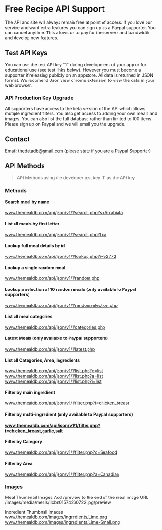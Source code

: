 # Free Recipe API Support

The API and site will always remain free at point of access.
If you love our service and want extra features you can sign up as a Paypal supporter.
You can cancel anytime. This allows us to pay for the servers and bandwidth and develop new features.

## Test API Keys

You can use the test API key "1" during development of your app or for educational use (see test links below).
However you must become a supporter if releasing publicly on an appstore.
All data is returned in JSON format. We recomend Json view chrome extension to view the data in your web browser.

### API Production Key Upgrade 

All supporters have access to the beta version of the API which allows mutiple ingredient filters.
You also get access to adding your own meals and images. You can also list the full database rather than limited to 100 items.
Please sign up on Paypal and we will email you the upgrade.

## Contact  

Email: thedatadb@gmail.com (please state if you are a Paypal Supporter)

## API Methods

> API Methods using the developer test key '1' as the API key

### Methods

#### Search meal by name

www.themealdb.com/api/json/v1/1/search.php?s=Arrabiata

#### List all meals by first letter

www.themealdb.com/api/json/v1/1/search.php?f=a

#### Lookup full meal details by id  

www.themealdb.com/api/json/v1/1/lookup.php?i=52772

#### Lookup a single random meal  

www.themealdb.com/api/json/v1/1/random.php

#### Lookup a selection of 10 random meals (only available to Paypal supporters)  

www.themealdb.com/api/json/v1/1/randomselection.php

#### List all meal categories  

www.themealdb.com/api/json/v1/1/categories.php

#### Latest Meals (only available to Paypal supporters)  

www.themealdb.com/api/json/v1/1/latest.php

#### List all Categories, Area, Ingredients  

www.themealdb.com/api/json/v1/1/list.php?c=list
www.themealdb.com/api/json/v1/1/list.php?a=list
www.themealdb.com/api/json/v1/1/list.php?i=list

#### Filter by main ingredient  

www.themealdb.com/api/json/v1/1/filter.php?i=chicken_breast

#### Filter by multi-ingredient (only available to Paypal supporters) 

#### www.themealdb.com/api/json/v1/1/filter.php?i=chicken_breast,garlic,salt 

#### Filter by Category  

www.themealdb.com/api/json/v1/1/filter.php?c=Seafood

#### Filter by Area 

www.themealdb.com/api/json/v1/1/filter.php?a=Canadian

### Images  

Meal Thumbnail Images
Add /preview to the end of the meal image URL
/images/media/meals/llcbn01574260722.jpg/preview

Ingredient Thumbnail Images
www.themealdb.com/images/ingredients/Lime.png
www.themealdb.com/images/ingredients/Lime-Small.png
